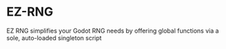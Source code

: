 # EZ-RNG
EZ RNG simplifies your Godot RNG needs by offering global functions via a sole, auto-loaded singleton script
